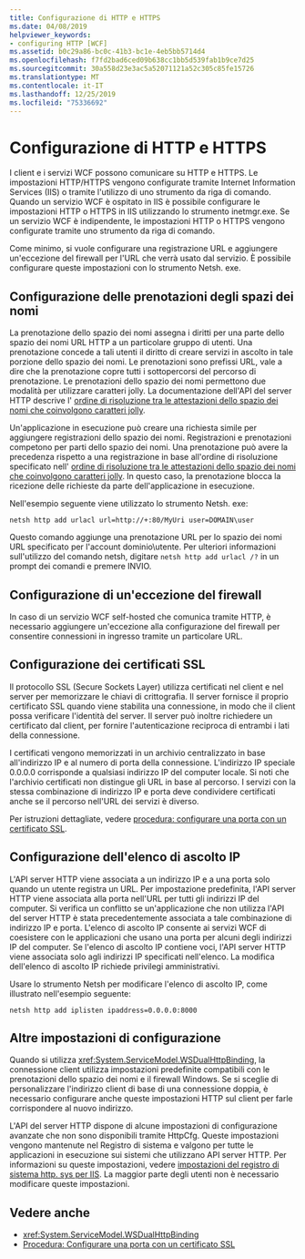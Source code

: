```yaml
---
title: Configurazione di HTTP e HTTPS
ms.date: 04/08/2019
helpviewer_keywords:
- configuring HTTP [WCF]
ms.assetid: b0c29a86-bc0c-41b3-bc1e-4eb5bb5714d4
ms.openlocfilehash: f7fd2bad6ced09b638cc1bb5d539fab1b9ce7d25
ms.sourcegitcommit: 30a558d23e3ac5a52071121a52c305c85fe15726
ms.translationtype: MT
ms.contentlocale: it-IT
ms.lasthandoff: 12/25/2019
ms.locfileid: "75336692"
---
```

# <a name="configuring-http-and-https"></a>Configurazione di HTTP e HTTPS

I client e i servizi WCF possono comunicare su HTTP e HTTPS. Le impostazioni HTTP/HTTPS vengono configurate tramite Internet Information Services (IIS) o tramite l'utilizzo di uno strumento da riga di comando. Quando un servizio WCF è ospitato in IIS è possibile configurare le impostazioni HTTP o HTTPS in IIS utilizzando lo strumento inetmgr.exe. Se un servizio WCF è indipendente, le impostazioni HTTP o HTTPS vengono configurate tramite uno strumento da riga di comando.

Come minimo, si vuole configurare una registrazione URL e aggiungere un'eccezione del firewall per l'URL che verrà usato dal servizio. È possibile configurare queste impostazioni con lo strumento Netsh. exe.

## <a name="configuring-namespace-reservations"></a>Configurazione delle prenotazioni degli spazi dei nomi

La prenotazione dello spazio dei nomi assegna i diritti per una parte dello spazio dei nomi URL HTTP a un particolare gruppo di utenti. Una prenotazione concede a tali utenti il diritto di creare servizi in ascolto in tale porzione dello spazio dei nomi. Le prenotazioni sono prefissi URL, vale a dire che la prenotazione copre tutti i sottopercorsi del percorso di prenotazione. Le prenotazioni dello spazio dei nomi permettono due modalità per utilizzare caratteri jolly. La documentazione dell'API del server HTTP descrive l' [ordine di risoluzione tra le attestazioni dello spazio dei nomi che coinvolgono caratteri jolly](/windows/desktop/Http/routing-incoming-requests).

Un'applicazione in esecuzione può creare una richiesta simile per aggiungere registrazioni dello spazio dei nomi. Registrazioni e prenotazioni competono per parti dello spazio dei nomi. Una prenotazione può avere la precedenza rispetto a una registrazione in base all'ordine di risoluzione specificato nell' [ordine di risoluzione tra le attestazioni dello spazio dei nomi che coinvolgono caratteri jolly](/windows/desktop/Http/routing-incoming-requests). In questo caso, la prenotazione blocca la ricezione delle richieste da parte dell'applicazione in esecuzione.

Nell'esempio seguente viene utilizzato lo strumento Netsh. exe:

```console
netsh http add urlacl url=http://+:80/MyUri user=DOMAIN\user
```

Questo comando aggiunge una prenotazione URL per lo spazio dei nomi URL specificato per l'account dominio\utente. Per ulteriori informazioni sull'utilizzo del comando netsh, digitare `netsh http add urlacl /?` in un prompt dei comandi e premere INVIO.

## <a name="configuring-a-firewall-exception"></a>Configurazione di un'eccezione del firewall

In caso di un servizio WCF self-hosted che comunica tramite HTTP, è necessario aggiungere un'eccezione alla configurazione del firewall per consentire connessioni in ingresso tramite un particolare URL.

## <a name="configuring-ssl-certificates"></a>Configurazione dei certificati SSL

Il protocollo SSL (Secure Sockets Layer) utilizza certificati nel client e nel server per memorizzare le chiavi di crittografia. Il server fornisce il proprio certificato SSL quando viene stabilita una connessione, in modo che il client possa verificare l'identità del server. Il server può inoltre richiedere un certificato dal client, per fornire l'autenticazione reciproca di entrambi i lati della connessione.

I certificati vengono memorizzati in un archivio centralizzato in base all'indirizzo IP e al numero di porta della connessione. L'indirizzo IP speciale 0.0.0.0 corrisponde a qualsiasi indirizzo IP del computer locale. Si noti che l'archivio certificati non distingue gli URL in base al percorso. I servizi con la stessa combinazione di indirizzo IP e porta deve condividere certificati anche se il percorso nell'URL dei servizi è diverso.

Per istruzioni dettagliate, vedere [procedura: configurare una porta con un certificato SSL](how-to-configure-a-port-with-an-ssl-certificate.md).

## <a name="configuring-the-ip-listen-list"></a>Configurazione dell'elenco di ascolto IP

L'API server HTTP viene associata a un indirizzo IP e a una porta solo quando un utente registra un URL. Per impostazione predefinita, l'API server HTTP viene associata alla porta nell'URL per tutti gli indirizzi IP del computer. Si verifica un conflitto se un'applicazione che non utilizza l'API del server HTTP è stata precedentemente associata a tale combinazione di indirizzo IP e porta. L'elenco di ascolto IP consente ai servizi WCF di coesistere con le applicazioni che usano una porta per alcuni degli indirizzi IP del computer. Se l'elenco di ascolto IP contiene voci, l'API server HTTP viene associata solo agli indirizzi IP specificati nell'elenco. La modifica dell'elenco di ascolto IP richiede privilegi amministrativi.

Usare lo strumento Netsh per modificare l'elenco di ascolto IP, come illustrato nell'esempio seguente:

```console
netsh http add iplisten ipaddress=0.0.0.0:8000
```

## <a name="other-configuration-settings"></a>Altre impostazioni di configurazione

Quando si utilizza <xref:System.ServiceModel.WSDualHttpBinding>, la connessione client utilizza impostazioni predefinite compatibili con le prenotazioni dello spazio dei nomi e il firewall Windows. Se si sceglie di personalizzare l'indirizzo client di base di una connessione doppia, è necessario configurare anche queste impostazioni HTTP sul client per farle corrispondere al nuovo indirizzo.

L'API del server HTTP dispone di alcune impostazioni di configurazione avanzate che non sono disponibili tramite HttpCfg. Queste impostazioni vengono mantenute nel Registro di sistema e valgono per tutte le applicazioni in esecuzione sui sistemi che utilizzano API server HTTP. Per informazioni su queste impostazioni, vedere [impostazioni del registro di sistema http. sys per IIS](https://support.microsoft.com/help/820129/http-sys-registry-settings-for-windows). La maggior parte degli utenti non è necessario modificare queste impostazioni.

## <a name="see-also"></a>Vedere anche

- <xref:System.ServiceModel.WSDualHttpBinding>
- [Procedura: Configurare una porta con un certificato SSL](how-to-configure-a-port-with-an-ssl-certificate.md)
